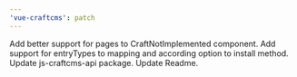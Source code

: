 ```yaml
---
'vue-craftcms': patch
---
```


Add better support for pages to CraftNotImplemented component.
Add support for entryTypes to mapping and according option to install method.
Update js-craftcms-api package.
Update Readme.
